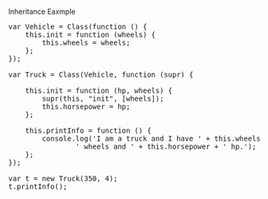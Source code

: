 Inheritance Eaxmple
<pre>
var Vehicle = Class(function () {
    this.init = function (wheels) {
        this.wheels = wheels;
    };
});

var Truck = Class(Vehicle, function (supr) {
    
    this.init = function (hp, wheels) {
        supr(this, "init", [wheels]);
        this.horsepower = hp;
    };
    
    this.printInfo = function () {
        console.log('I am a truck and I have ' + this.wheels +
                ' wheels and ' + this.horsepower + ' hp.');
    };
});

var t = new Truck(350, 4);
t.printInfo();
</pre>
